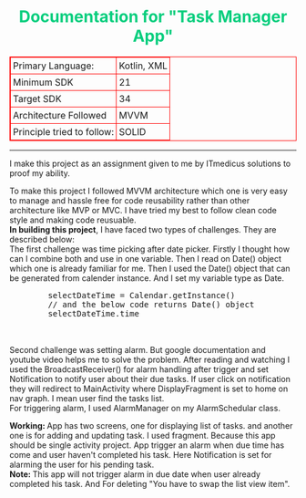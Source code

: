 <h1 style="text-align: center; color: #06ce7e;">Documentation for "Task Manager App"</h1>
    <table style="width:100%; border: 1px solid red; border-collapse: collapse;">
        <tr>
            <td style="border: 1px solid red;padding:4px;">Primary Language: </td>
            <td style="border: 1px solid red;padding:4px;">Kotlin, XML</td>
        </tr>
        <tr>
            <td style="border: 1px solid red;padding:4px;">Minimum SDK</td>
            <td style="border: 1px solid red;padding:4px;">21</td>
        </tr>
        <tr>
            <td style="border: 1px solid red;padding:4px;">Target SDK</td>
            <td style="border: 1px solid red;padding:4px;">34</td>
        </tr>
        <tr>
            <td style="border: 1px solid red;padding:4px;">Architecture Followed</td>
            <td style="border: 1px solid red;padding:4px;">MVVM</td>
        </tr>
               <tr>
            <td style="border: 1px solid red;padding:4px;">Principle tried to follow: </td>
            <td style="border: 1px solid red;padding:4px;">SOLID</td>
        </tr>
    </table>
<hr>
<p>
    I make this project as an assignment given to me by ITmedicus solutions to proof my ability.
</p>
<p>
    To make this project I followed MVVM architecture which one is very easy to manage and hassle free for code reusability rather than other architecture like MVP or MVC. 
    I have tried my best to follow clean code style and making code reusuable. 
    <br>
   <b> In building this project</b>, I have faced two types of challenges. They are described below: <br> 
    The first challenge was time picking after date picker. Firstly I thought how can I combine both and use in one variable. Then I read on Date() object which one is already familiar for me.
    Then I used the Date() object that can be generated from calender instance. And I set my variable type as Date. 
    <pre>
        selectDateTime = Calendar.getInstance()
        // and the below code returns Date() object
        selectDateTime.time
    </pre>
    <br>
    Second challenge was setting alarm. But google documentation and youtube video helps me to solve the problem. After reading and watching I used the BroadcastReceiver() for alarm handling after trigger and set Notification to notify user about their due tasks. If user click on notification they will redirect to MainActivity where DisplayFragment is set to home on nav graph. I mean user find the tasks list.<br>
    For triggering alarm, I used AlarmManager on my AlarmSchedular class. 
     <br>
</p>
<p>
    <strong>Working: </strong> App has two screens, one for displaying list of tasks. and another one is for adding and updating task. I used fragment. Because this app should be single activity project.
    App trigger an alarm when due time has come and user haven't completed his task. Here Notification is set for alarming the user for his pending task. 
    <br>
    <b>Note: </b>This app will not trigger alarm in due date when user already completed his task. And For deleting "You have to swap the list view item".
</p>
